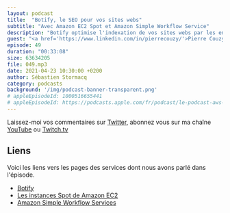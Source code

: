 ```yaml
---
layout: podcast
title:  "Botify, le SEO pour vos sites webs"
subtitle: "Avec Amazon EC2 Spot et Amazon Simple Workflow Service"
description: "Botify optimise l'indexation de vos sites webs par les engins de recherche. En crawlant votre site et appliquant des traitements sur la donnée, le but est de rendre votre site à gros traffic visible de Google.  Savez-vous que Google n'indexe que 30-40% de votre site ? Botify s'assure que les parties relevantes de votre site soient correctement indexés.  FNAC, GitHub, GlassDoor, Expedia font partie des sites qui utilisent cette technologie. Comment ca marche ? Comment utilisent-ils les technologies AWS à cette fin ? On parle de Amazon EC2 spot instances et de Amazon Simple Workflow Service, entre autres."
guest: "<a href='https://www.linkedin.com/in/pierrecouzy/'>Pierre Couzy</a>, CTO, Botify, et <a href='https://www.linkedin.com/in/guillaumedauvin/'>Guillaume Dauvin</a>, Sr Infrastructure Engineer, Botify"
episode: 49
duration: "00:33:08"
size: 63634205
file: 049.mp3
date: 2021-04-23 10:30:00 +0200
author: Sébastien Stormacq
category: podcasts
background: '/img/podcast-banner-transparent.png'
# appleEpisodeId: 1000516655441
# appleEpisodeId: https://podcasts.apple.com/fr/podcast/le-podcast-aws-en-français/id1452118442
---
```


Laissez-moi vos commentaires sur [Twitter](https://twitter.com/sebsto), abonnez vous sur ma chaîne [YouTube](https://www.youtube.com/sebsto) ou [Twitch.tv](https://www.twitch.tv/sebAWS)

## Liens

Voici les liens vers les pages des services dont nous avons parlé dans l'épisode.

- [Botify](https://www.botify.com/)
- [Les instances Spot de Amazon EC2](https://aws.amazon.com/fr/ec2/spot)
- [Amazon Simple Workflow Services](https://aws.amazon.com/fr/swf/?nc1=h_ls)
